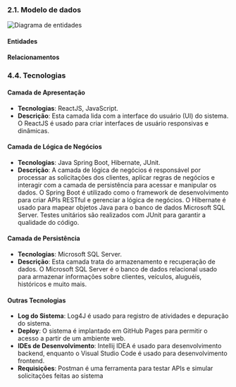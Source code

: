 ### 2.1. Modelo de dados

![Diagrama de entidades](images/diagramas/diagrama_entidade_aluguel_veiculos.png "Diagrama de entidades")

<h4>Entidades</h4>

<h4>Relacionamentos</h4>

### 4.4. Tecnologias

<h4>Camada de Apresentação</h4>

- **Tecnologias**: ReactJS, JavaScript.
- **Descrição**: Esta camada lida com a interface do usuário (UI) do sistema. O ReactJS é usado para criar interfaces de usuário responsivas e dinâmicas.

<h4>Camada de Lógica de Negócios</h4>

- **Tecnologias**: Java Spring Boot, Hibernate, JUnit.
- **Descrição**: A camada de lógica de negócios é responsável por processar as solicitações dos clientes, aplicar regras de negócios e interagir com a camada de persistência para acessar e manipular os dados. O Spring Boot é utilizado como o framework de desenvolvimento para criar APIs RESTful e gerenciar a lógica de negócios. O Hibernate é usado para mapear objetos Java para o banco de dados Microsoft SQL Server. Testes unitários são realizados com JUnit para garantir a qualidade do código.

<h4>Camada de Persistência</h4>

- **Tecnologias**: Microsoft SQL Server.
- **Descrição**: Esta camada trata do armazenamento e recuperação de dados. O Microsoft SQL Server é o banco de dados relacional usado para armazenar informações sobre clientes, veículos, aluguéis, históricos e muito mais.

<h4>Outras Tecnologias</h4>

- **Log do Sistema**: Log4J é usado para registro de atividades e depuração do sistema.
- **Deploy**: O sistema é implantado em GitHub Pages para permitir o acesso a partir de um ambiente web.
- **IDEs de Desenvolvimento**: Intellij IDEA é usado para desenvolvimento backend, enquanto o Visual Studio Code é usado para desenvolvimento frontend.
- **Requisições**: Postman é uma ferramenta para testar APIs e simular solicitações feitas ao sistema

